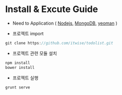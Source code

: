 # Install & Excute Guide
* Need to Application ( [Nodejs](http://www.nodejs.org/), [MongoDB](http://www.mongodb.org/), [yeoman](http://yeoman.io/) )

* 프로젝트 import
```javascript
git clone https://github.com/itwise/todolist.git
```
* 프로젝트 관련 모듈 설치
```javascript
npm install
bower install
```
* 프로젝트 실행
```javascript
grunt serve
```
